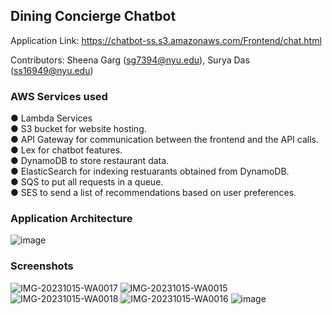 ## Dining Concierge Chatbot

Application Link: https://chatbot-ss.s3.amazonaws.com/Frontend/chat.html

Contributors: Sheena Garg (sg7394@nyu.edu), Surya Das (ss16949@nyu.edu)

### AWS Services used

● Lambda Services<br/>
● S3 bucket for website hosting.<br/>
● API Gateway for communication between the frontend and the API calls.<br/>
● Lex for chatbot features.<br/>
● DynamoDB to store restaurant data.<br/>
● ElasticSearch for indexing restuarants obtained from DynamoDB.<br/>
● SQS to put all requests in a queue.<br/>
● SES to send a list of recommendations based on user preferences.<br/>

### Application Architecture

![image](https://github.com/suryasdas/dining-concierge/assets/47587516/47075a0f-1d89-49b3-a6fc-14f4a09af48f)

### Screenshots

![IMG-20231015-WA0017](https://github.com/suryasdas/dining-concierge/assets/47587516/8e7acc20-3275-40d7-b944-a8503f46397c)
![IMG-20231015-WA0015](https://github.com/suryasdas/dining-concierge/assets/47587516/84037a3d-2e38-4daa-a70c-23986e77313f)
![IMG-20231015-WA0018](https://github.com/suryasdas/dining-concierge/assets/47587516/e0941b1c-1cad-447e-9fb4-ef5993879074)
![IMG-20231015-WA0016](https://github.com/suryasdas/dining-concierge/assets/47587516/186eedb9-67d6-4c4d-860d-4fb1209dec3f)
![image](https://github.com/suryasdas/dining-concierge/assets/47587516/490b3625-8cae-4ca5-a88e-050854676faa)




